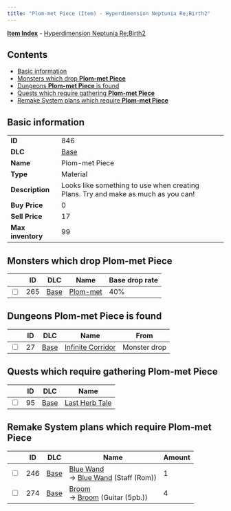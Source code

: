 ```yaml
---
title: "Plom-met Piece (Item) - Hyperdimension Neptunia Re;Birth2"
---
```


[**Item Index**](/neptunia/rb2/item/index.html) - [Hyperdimension Neptunia Re;Birth2](/neptunia/rb2)

## Contents

- [Basic information](#basic-information)
- [Monsters which drop **Plom-met Piece**](#monsters-which-drop-plom-met-piece)
- [Dungeons **Plom-met Piece** is found](#dungeons-plom-met-piece-is-found)
- [Quests which require gathering **Plom-met Piece**](#quests-which-require-gathering-plom-met-piece)
- [Remake System plans which require **Plom-met Piece**](#remake-system-plans-which-require-plom-met-piece)

## Basic information

|   |   |
| -- | -- |
| **ID** | 846 |
| **DLC** | [Base](/neptunia/rb2/dlc/0-base.html) |
| **Name** | Plom-met Piece |
| **Type** | Material |
| **Description** | Looks like something to use when creating Plans. Try and make as much as you can! |
| **Buy Price** | 0 |
| **Sell Price** | 17 |
| **Max inventory** | 99 |

## Monsters which drop **Plom-met Piece**

|    | ID | DLC | Name | Base drop rate |
| -- | -- | --- | ---- | -------------- |
| <input type="checkbox" id="rb2-monster-0-265" class="trackbox" /> | 265 | [Base](/neptunia/rb2/dlc/0-base.html) | [Plom-met](/neptunia/rb2/monster/0-265-plom-met.html) | 40% |

## Dungeons **Plom-met Piece** is found

|    | ID | DLC | Name | From |
| -- | -- | --- | ---- | ---- |
| <input type="checkbox" id="rb2-dungeon-0-27" class="trackbox" /> | 27 | [Base](/neptunia/rb2/dlc/0-base.html) | [Infinite Corridor](/neptunia/rb2/dungeon/0-27-infinite-corridor.html) | Monster drop |

## Quests which require gathering **Plom-met Piece**

|    | ID | DLC | Name |
| -- | -- | --- | ---- |
| <input type="checkbox" id="rb2-quest-0-95" class="trackbox" /> | 95 | [Base](/neptunia/rb2/dlc/0-base.html) | [Last Herb Tale](/neptunia/rb2/quest/0-95-last-herb-tale.html) |

## Remake System plans which require **Plom-met Piece**

|    | ID | DLC | Name | Amount |
| -- | -- | --- | ---- | ------ |
| <input type="checkbox" id="rb2-remake-0-246" class="trackbox" /> | 246 | [Base](/neptunia/rb2/dlc/0-base.html) | [Blue Wand](/neptunia/rb2/remake/0-246-blue-wand.html)<br />→ [Blue Wand](/neptunia/rb2/item/0-1157-blue-wand.html) (Staff (Rom)) | 1 |
| <input type="checkbox" id="rb2-remake-0-274" class="trackbox" /> | 274 | [Base](/neptunia/rb2/dlc/0-base.html) | [Broom](/neptunia/rb2/remake/0-274-broom.html)<br />→ [Broom](/neptunia/rb2/item/0-1321-broom.html) (Guitar (5pb.)) | 4 |